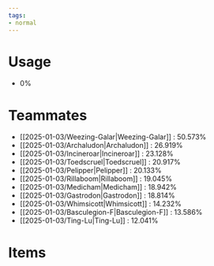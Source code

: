 ```yaml
---
tags:
- normal
---
```

# Usage
- 0%
# Teammates
- [[2025-01-03/Weezing-Galar|Weezing-Galar]] : 50.573%
- [[2025-01-03/Archaludon|Archaludon]] : 26.919%
- [[2025-01-03/Incineroar|Incineroar]] : 23.128%
- [[2025-01-03/Toedscruel|Toedscruel]] : 20.917%
- [[2025-01-03/Pelipper|Pelipper]] : 20.133%
- [[2025-01-03/Rillaboom|Rillaboom]] : 19.045%
- [[2025-01-03/Medicham|Medicham]] : 18.942%
- [[2025-01-03/Gastrodon|Gastrodon]] : 18.814%
- [[2025-01-03/Whimsicott|Whimsicott]] : 14.232%
- [[2025-01-03/Basculegion-F|Basculegion-F]] : 13.586%
- [[2025-01-03/Ting-Lu|Ting-Lu]] : 12.041%
# Items